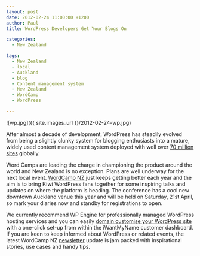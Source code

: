 ```yaml
---
layout: post
date: 2012-02-24 11:00:00 +1200
author: Paul
title: WordPress Developers Get Your Blogs On

categories:
  - New Zealand

tags:
  - New Zealand
  - local
  - Auckland
  - blog
  - Content management system
  - New Zealand
  - WordCamp
  - WordPress

---
```


![wp.jpg]({{ site.images_url }}/2012-02-24-wp.jpg)

After almost a decade of development, WordPress has steadily evolved from being a slightly clunky system for blogging enthusiasts into a mature, widely used content management system deployed with well over [70 million sites](http://en.wordpress.com/stats/) globally. 

Word Camps are leading the charge in championing the product around the world and New Zealand is no exception. Plans are well underway for the next local event. [WordCamp NZ](http://wordcamp.org.nz/) just keeps getting better each year and the aim is to bring Kiwi WordPress fans together for some inspiring talks and updates on where the platform is heading. The conference has a cool new downtown Auckland venue this year and will be held on Saturday, 21st April, so mark your diaries now and standby for registrations to open.

We currently recommend WP Engine for professionally managed WordPress hosting services and you can easily [domain customise your WordPress site](https://iwantmyname.co.nz/services/blog-hosting/wpengine-wordpress-custom-domain) with a one-click set-up from within the iWantMyName customer dashboard. If you are keen to keep informed about WordPress or related events, the latest WordCamp NZ [newsletter](http://wordcampnz.cmail3.com/t/ViewEmail/y/96F85DCBCCBE7DC8/088F56BB25488221C67FD2F38AC4859C) update is jam packed with inspirational stories, use cases and handy tips.
